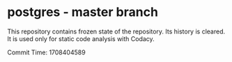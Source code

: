 # postgres - master branch

This repository contains frozen state of the repository.
Its history is cleared. It is used only for static code
analysis with Codacy.

Commit Time: 1708404589